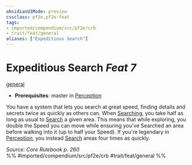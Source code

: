 ```yaml
---
obsidianUIMode: preview
cssclass: pf2e,pf2e-feat
tags:
- imported/compendium/src/pf2e/crb
- trait/feat/general
aliases: ["Expeditious Search"]
---
```

# Expeditious Search  *Feat 7*  
[general](general.md)  

- **Prerequisites**: master in [Perception](../skills.md#Perception)

You have a system that lets you search at great speed, finding details and secrets twice as quickly as others can. When [Searching](search.md), you take half as long as usual to [Search](search.md) a given area. This means that while exploring, you double the Speed you can move while ensuring you've Searched an area before walking into it (up to half your Speed). If you're legendary in [Perception](../skills.md#Perception), you instead [Search](search.md) areas four times as quickly.

*Source: Core Rulebook p. 260*  
%% #imported/compendium/src/pf2e/crb #trait/feat/general %%